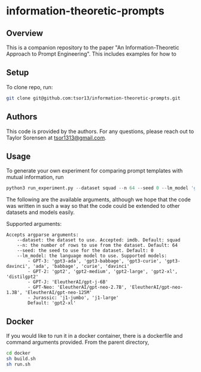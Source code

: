 # information-theoretic-prompts

## Overview

This is a companion repository to the paper "An Information-Theoretic Approach to Prompt Engineering". This includes examples for how to 

## Setup
To clone repo, run:
```bash
git clone git@github.com:tsor13/information-theoretic-prompts.git
```

## Authors
This code is provided by the authors. For any questions, please reach out to Taylor Sorensen at tsor1313@gmail.com.

## Usage

To generate your own experiment for comparing prompt templates with mutual information, run
```python
python3 run_experiment.py --dataset squad --n 64 --seed 0 --lm_model 'gpt2-xl'
```

The following are the available arguments, although we hope that the code was written in such a way so that the code could be extended to other datasets and models easily.

Supported arguments:
```
Accepts argparse arguments:
    --dataset: the dataset to use. Accepted: imdb. Default: squad
    --n: the number of rows to use from the dataset. Default: 64
    --seed: the seed to use for the dataset. Default: 0
    --lm_model: the language model to use. Supported models:
        - GPT-3: 'gpt3-ada', 'gpt3-babbage', 'gpt3-curie', 'gpt3-davinci', 'ada', 'babbage', 'curie', 'davinci'
        - GPT-2: 'gpt2', 'gpt2-medium', 'gpt2-large', 'gpt2-xl', 'distilgpt2'
        - GPT-J: 'EleutherAI/gpt-j-6B'
        - GPT-Neo: 'EleutherAI/gpt-neo-2.7B', 'EleutherAI/gpt-neo-1.3B', 'EleutherAI/gpt-neo-125M'
        - Jurassic: 'j1-jumbo', 'j1-large'
        Default: 'gpt2-xl'
```

## Docker
If you would like to run it in a docker container, there is a dockerfile and command arguments provided. From the parent directory,
```bash
cd docker
sh build.sh
sh run.sh
```
